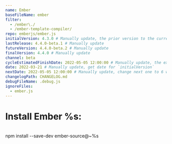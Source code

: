 ```yaml
---
name: Ember
baseFileName: ember
filter:
  - /ember\./
  - /ember-template-compiler/
repo: emberjs/ember.js
initialVersion: 4.3.0 # Manually update, the prior version to the current beta. See https://libraries.io/npm/ember-source throughout
lastRelease: 4.4.0-beta.1 # Manually update
futureVersion: 4.4.0-beta.2 # Manually update
finalVersion: 4.4.0 # Manually update
channel: beta
cycleEstimatedFinishDate: 2022-05-05 12:00:00 # Manually update, the expected date of the finalVersion release
date: 2022-03-21 # Manually update, get date for `initialVersion`
nextDate: 2022-05-05 12:00:00 # Manually update, change next one to 6 weeks from this date...regardless of delays in the release
changelogPath: CHANGELOG.md
debugFileName: .debug.js
ignoreFiles:
  - ember.js
---
```

# Install Ember %s:
<br>
npm install --save-dev ember-source@~%s
